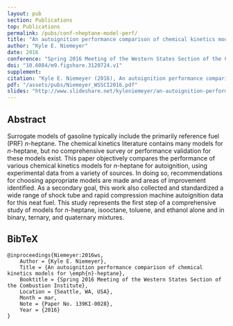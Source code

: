 ```yaml
---
layout: pub
section: Publications
top: Publications
permalink: /pubs/conf-nheptane-model-perf/
title: "An autoignition performance comparison of chemical kinetics models for <i>n</i>-heptane"
author: "Kyle E. Niemeyer"
date: 2016
conference: "Spring 2016 Meeting of the Western States Section of the Combustion Institute"
doi: "10.6084/m9.figshare.3120724.v1"
supplement:
citation: "Kyle E. Niemeyer (2016), An autoignition performance comparison of chemical kinetics models for n-heptane, Spring 2016 Meeting of the Western States Section of the Combustion Institute, Seattle, WA, USA. 21--22 March 2016. Paper 139KI-0028. doi:10.6084/m9.figshare.3120724.v1"
pdf: "/assets/pubs/Niemeyer_WSSCI2016.pdf"
slides: "http://www.slideshare.net/kyleniemeyer/an-autoignition-performance-comparison-of-chemical-kinetics-models-for-nheptane"
---
```


## Abstract

Surrogate models of gasoline typically include the primarily reference fuel (PRF) *n*-heptane. The chemical kinetics literature contains many models for *n*-heptane, but no comprehensive survey or performance validation for these models exist. This paper objectively compares the performance of various chemical kinetics models for *n*-heptane for autoignition, using experimental data from a variety of sources. In doing so, recommendations for choosing appropriate models are made and areas of improvement identified. As a secondary goal, this work also collected and standardized a wide range of shock tube and rapid compression machine autoignition data for this neat fuel. This study represents the first step of a comprehensive study of models for *n*-heptane, isooctane, toluene, and ethanol alone and in binary, ternary, and quaternary mixtures.

## BibTeX

    @inproceedings{Niemeyer:2016ws,
        Author = {Kyle E. Niemeyer},
        Title = {An autoignition performance comparison of chemical kinetics models for \emph{n}-heptane},
        Booktitle = {Spring 2016 Meeting of the Western States Section of the Combustion Institute},
        Location = {Seattle, WA, USA},
        Month = mar,
        Note = {Paper No. 139KI-0028},
        Year = {2016}
    }
